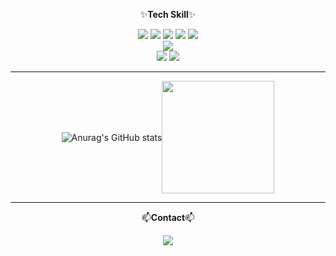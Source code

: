 <div align="center">
 
  ✨**Tech Skill**✨
 <div>
  <img src="https://img.shields.io/badge/Spring-20232a.svg?style=for-the-badge&logo=spring&logoColor=61DAFB" />
  <img src="https://img.shields.io/badge/Spring Boot-6DB33F?style=for-the-badge&logo=Spring Boot&logoColor=white">
  <img src="https://img.shields.io/badge/Spring Boot-6DB33F?style=for-the-badge&logo=Spring Boot&logoColor=white">
  <img src="https://img.shields.io/badge/Django-092E20?style=for-the-badge&logo=django&logoColor=white">
  <img src="https://img.shields.io/badge/Flask-000000?style=for-the-badge&logo=flask&logoColor=white">
 </div>

 <div>
  <img src="https://img.shields.io/badge/MySQL-00000F?style=for-the-badge&logo=mysql&logoColor=white">
 </div>

 <div>
  <img src="https://img.shields.io/badge/docker-%230db7ed.svg?style=for-the-badge&logo=docker&logoColor=white">
  <img src="https://img.shields.io/badge/Amazon_AWS-232F3E?style=for-the-badge&logo=amazon-aws&logoColor=white">
 </div>

  
  


  ---
 <div style="display: flex; justify-content: center; align-items: center;">
  <img src="https://github-readme-stats.vercel.app/api?username=Tojaman&show_icons=true&theme=radical" alt="Anurag's GitHub stats" />
  <img align="center" style="height:180px" src="https://github-readme-stats.vercel.app/api/top-langs/?username=Tojaman&layout=compact&theme=nord&hide_border=true" />
</div>

  ---
  📫**Contact**📫
 <div align="center">
  <a href="https://tojaman.tistory.com//"><img src="https://img.shields.io/badge/Tistory-000000?style=flat-square&logo=Tistory&logoColor=white"></a> <a href="https://medium.com/@hansukjinid">
 </div>
  
</div>
<!--
**Tojaman/Tojaman** is a ✨ _special_ ✨ repository because its `README.md` (this file) appears on your GitHub profile.

Here are some ideas to get you started:

- 🔭 I’m currently working on ...
- 🌱 I’m currently learning ...
- 👯 I’m looking to collaborate on ...
- 🤔 I’m looking for help with ...
- 💬 Ask me about ...
- 📫 How to reach me: ...
- 😄 Pronouns: ...
- ⚡ Fun fact: ...
-->
